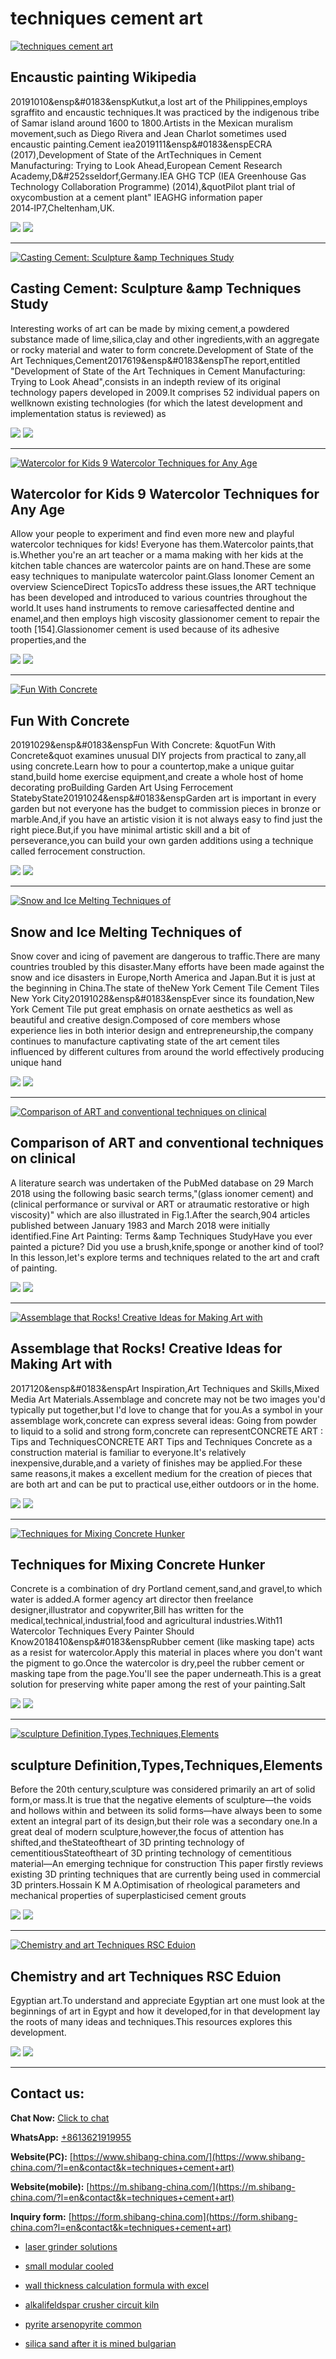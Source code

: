 # techniques cement art

<a href="https://swt.shibang-china.com/?l=en&img&k=techniques+cement+art" target="_blank">![techniques cement art](http://static.shibang-china.com/all-800x300/567.jpg)</a>

## Encaustic painting Wikipedia
20191010&ensp&#0183&enspKutkut,a lost art of the Philippines,employs sgraffito and encaustic techniques.It was practiced by the indigenous tribe of Samar island around 1600 to 1800.Artists in the Mexican muralism movement,such as Diego Rivera and Jean Charlot sometimes used encaustic painting.Cement iea2019111&ensp&#0183&enspECRA (2017),Development of State of the ArtTechniques in Cement Manufacturing: Trying to Look Ahead,European Cement Research Academy,D&#252sseldorf,Germany.IEA GHG TCP (IEA Greenhouse Gas Technology Collaboration Programme) (2014),&quotPilot plant trial of oxycombustion at a cement plant" IEAGHG information paper 2014‑IP7,Cheltenham,UK.


<a href="https://whatsapp.shibangsoft.com/WhatsApp.php" target="_blank" title="WhatsApp">![](http://static.shibang-china.com/icon/whatsapp.png)</a> <a href="https://swt.shibang-china.com/?l=en&icon&k=techniques+cement+art" target="_blank">![](http://static.shibang-china.com/icon/chat-en.png)</a>

---

<a href="https://swt.shibang-china.com/?l=en&img&k=techniques+cement+art" target="_blank">![Casting Cement: Sculpture &amp Techniques Study](http://static.shibang-china.com/all-800x300/900.jpg)</a>

## Casting Cement: Sculpture &amp Techniques Study
Interesting works of art can be made by mixing cement,a powdered substance made of lime,silica,clay and other ingredients,with an aggregate or rocky material and water to form concrete.Development of State of the Art Techniques,Cement2017619&ensp&#0183&enspThe report,entitled "Development of State of the Art Techniques in Cement Manufacturing: Trying to Look Ahead",consists in an indepth review of its original technology papers developed in 2009.It comprises 52 individual papers on wellknown existing technologies (for which the latest development and implementation status is reviewed) as


<a href="https://whatsapp.shibangsoft.com/WhatsApp.php" target="_blank" title="WhatsApp">![](http://static.shibang-china.com/icon/whatsapp.png)</a> <a href="https://swt.shibang-china.com/?l=en&icon&k=techniques+cement+art" target="_blank">![](http://static.shibang-china.com/icon/chat-en.png)</a>

---

<a href="https://swt.shibang-china.com/?l=en&img&k=techniques+cement+art" target="_blank">![Watercolor for Kids 9 Watercolor Techniques for Any Age](http://static.shibang-china.com/all-800x300/294.jpg)</a>

## Watercolor for Kids 9 Watercolor Techniques for Any Age
Allow your people to experiment and find even more new and playful watercolor techniques for kids! Everyone has them.Watercolor paints,that is.Whether you're an art teacher or a mama making with her kids at the kitchen table chances are watercolor paints are on hand.These are some easy techniques to manipulate watercolor paint.Glass Ionomer Cement an overview ScienceDirect TopicsTo address these issues,the ART technique has been developed and introduced to various countries throughout the world.It uses hand instruments to remove cariesaffected dentine and enamel,and then employs high viscosity glassionomer cement to repair the tooth [154].Glassionomer cement is used because of its adhesive properties,and the


<a href="https://whatsapp.shibangsoft.com/WhatsApp.php" target="_blank" title="WhatsApp">![](http://static.shibang-china.com/icon/whatsapp.png)</a> <a href="https://swt.shibang-china.com/?l=en&icon&k=techniques+cement+art" target="_blank">![](http://static.shibang-china.com/icon/chat-en.png)</a>

---

<a href="https://swt.shibang-china.com/?l=en&img&k=techniques+cement+art" target="_blank">![Fun With Concrete](http://static.shibang-china.com/all-800x300/1393.jpg)</a>

## Fun With Concrete
20191029&ensp&#0183&enspFun With Concrete: &quotFun With Concrete&quot examines unusual DIY projects from practical to zany,all using concrete.Learn how to pour a countertop,make a unique guitar stand,build home exercise equipment,and create a whole host of home decorating proBuilding Garden Art Using Ferrocement StatebyState20191024&ensp&#0183&enspGarden art is important in every garden but not everyone has the budget to commission pieces in bronze or marble.And,if you have an artistic vision it is not always easy to find just the right piece.But,if you have minimal artistic skill and a bit of perseverance,you can build your own garden additions using a technique called ferrocement construction.


<a href="https://whatsapp.shibangsoft.com/WhatsApp.php" target="_blank" title="WhatsApp">![](http://static.shibang-china.com/icon/whatsapp.png)</a> <a href="https://swt.shibang-china.com/?l=en&icon&k=techniques+cement+art" target="_blank">![](http://static.shibang-china.com/icon/chat-en.png)</a>

---

<a href="https://swt.shibang-china.com/?l=en&img&k=techniques+cement+art" target="_blank">![Snow and Ice Melting Techniques of](http://static.shibang-china.com/all-800x300/620.jpg)</a>

## Snow and Ice Melting Techniques of
Snow cover and icing of pavement are dangerous to traffic.There are many countries troubled by this disaster.Many efforts have been made against the snow and ice disasters in Europe,North America and Japan.But it is just at the beginning in China.The state of theNew York Cement Tile Cement Tiles New York City20191028&ensp&#0183&enspEver since its foundation,New York Cement Tile put great emphasis on ornate aesthetics as well as beautiful and creative design.Composed of core members whose experience lies in both interior design and entrepreneurship,the company continues to manufacture captivating state of the art cement tiles influenced by different cultures from around the world effectively producing unique hand


<a href="https://whatsapp.shibangsoft.com/WhatsApp.php" target="_blank" title="WhatsApp">![](http://static.shibang-china.com/icon/whatsapp.png)</a> <a href="https://swt.shibang-china.com/?l=en&icon&k=techniques+cement+art" target="_blank">![](http://static.shibang-china.com/icon/chat-en.png)</a>

---

<a href="https://swt.shibang-china.com/?l=en&img&k=techniques+cement+art" target="_blank">![Comparison of ART and conventional techniques on clinical](http://static.shibang-china.com/all-800x300/893.jpg)</a>

## Comparison of ART and conventional techniques on clinical
A literature search was undertaken of the PubMed database on 29 March 2018 using the following basic search terms,"(glass ionomer cement) and (clinical performance or survival or ART or atraumatic restorative or high viscosity)" which are also illustrated in Fig.1.After the search,904 articles published between January 1983 and March 2018 were initially identified.Fine Art Painting: Terms &amp Techniques StudyHave you ever painted a picture? Did you use a brush,knife,sponge or another kind of tool? In this lesson,let's explore terms and techniques related to the art and craft of painting.


<a href="https://whatsapp.shibangsoft.com/WhatsApp.php" target="_blank" title="WhatsApp">![](http://static.shibang-china.com/icon/whatsapp.png)</a> <a href="https://swt.shibang-china.com/?l=en&icon&k=techniques+cement+art" target="_blank">![](http://static.shibang-china.com/icon/chat-en.png)</a>

---

<a href="https://swt.shibang-china.com/?l=en&img&k=techniques+cement+art" target="_blank">![Assemblage that Rocks! Creative Ideas for Making Art with](http://static.shibang-china.com/all-800x300/1088.jpg)</a>

## Assemblage that Rocks! Creative Ideas for Making Art with
2017120&ensp&#0183&enspArt Inspiration,Art Techniques and Skills,Mixed Media Art Materials.Assemblage and concrete may not be two images you'd typically put together,but I'd love to change that for you.As a symbol in your assemblage work,concrete can express several ideas: Going from powder to liquid to a solid and strong form,concrete can representCONCRETE ART : Tips and TechniquesCONCRETE ART Tips and Techniques Concrete as a construction material is familiar to everyone.It's relatively inexpensive,durable,and a variety of finishes may be applied.For these same reasons,it makes a excellent medium for the creation of pieces that are both art and can be put to practical use,either outdoors or in the home.


<a href="https://whatsapp.shibangsoft.com/WhatsApp.php" target="_blank" title="WhatsApp">![](http://static.shibang-china.com/icon/whatsapp.png)</a> <a href="https://swt.shibang-china.com/?l=en&icon&k=techniques+cement+art" target="_blank">![](http://static.shibang-china.com/icon/chat-en.png)</a>

---

<a href="https://swt.shibang-china.com/?l=en&img&k=techniques+cement+art" target="_blank">![Techniques for Mixing Concrete Hunker](http://static.shibang-china.com/all-800x300/259.jpg)</a>

## Techniques for Mixing Concrete Hunker
Concrete is a combination of dry Portland cement,sand,and gravel,to which water is added.A former agency art director then freelance designer,illustrator and copywriter,Bill has written for the medical,technical,industrial,food and agricultural industries.With11 Watercolor Techniques Every Painter Should Know2018410&ensp&#0183&enspRubber cement (like masking tape) acts as a resist for watercolor.Apply this material in places where you don't want the pigment to go.Once the watercolor is dry,peel the rubber cement or masking tape from the page.You'll see the paper underneath.This is a great solution for preserving white paper among the rest of your painting.Salt


<a href="https://whatsapp.shibangsoft.com/WhatsApp.php" target="_blank" title="WhatsApp">![](http://static.shibang-china.com/icon/whatsapp.png)</a> <a href="https://swt.shibang-china.com/?l=en&icon&k=techniques+cement+art" target="_blank">![](http://static.shibang-china.com/icon/chat-en.png)</a>

---

<a href="https://swt.shibang-china.com/?l=en&img&k=techniques+cement+art" target="_blank">![sculpture Definition,Types,Techniques,Elements](http://static.shibang-china.com/all-800x300/103.jpg)</a>

## sculpture Definition,Types,Techniques,Elements
Before the 20th century,sculpture was considered primarily an art of solid form,or mass.It is true that the negative elements of sculpture—the voids and hollows within and between its solid forms—have always been to some extent an integral part of its design,but their role was a secondary one.In a great deal of modern sculpture,however,the focus of attention has shifted,and theStateoftheart of 3D printing technology of cementitiousStateoftheart of 3D printing technology of cementitious material—An emerging technique for construction This paper firstly reviews existing 3D printing techniques that are currently being used in commercial 3D printers.Hossain K M A.Optimisation of rheological parameters and mechanical properties of superplasticised cement grouts


<a href="https://whatsapp.shibangsoft.com/WhatsApp.php" target="_blank" title="WhatsApp">![](http://static.shibang-china.com/icon/whatsapp.png)</a> <a href="https://swt.shibang-china.com/?l=en&icon&k=techniques+cement+art" target="_blank">![](http://static.shibang-china.com/icon/chat-en.png)</a>

---

<a href="https://swt.shibang-china.com/?l=en&img&k=techniques+cement+art" target="_blank">![Chemistry and art Techniques RSC Eduion](http://static.shibang-china.com/all-800x300/117.jpg)</a>

## Chemistry and art Techniques RSC Eduion
Egyptian art.To understand and appreciate Egyptian art one must look at the beginnings of art in Egypt and how it developed,for in that development lay the roots of many ideas and techniques.This resources explores this development.

<a href="https://whatsapp.shibangsoft.com/WhatsApp.php" target="_blank" title="WhatsApp">![](http://static.shibang-china.com/icon/whatsapp.png)</a> <a href="https://swt.shibang-china.com/?l=en&icon&k=techniques+cement+art" target="_blank">![](http://static.shibang-china.com/icon/chat-en.png)</a>

---
## Contact us:

**Chat Now:** [Click to chat](https://swt.shibang-china.com?l=en&contact&k=techniques+cement+art)

**WhatsApp:**  [+8613621919955](https://whatsapp.shibangsoft.com/WhatsApp.php)

**Website(PC):** [https://www.shibang-china.com/](https://www.shibang-china.com/?l=en&contact&k=techniques+cement+art)

**Website(mobile):** [https://m.shibang-china.com/](https://m.shibang-china.com/?l=en&contact&k=techniques+cement+art)

**Inquiry form:** [https://form.shibang-china.com](https://form.shibang-china.com?l=en&contact&k=techniques+cement+art)

* [laser grinder solutions](../123/laser%20grinder%20solutions.md)

* [small modular cooled](../120/small%20modular%20cooled.md)

* [wall thickness calculation formula with excel](../118/wall%20thickness%20calculation%20formula%20with%20excel.md)

* [alkalifeldspar crusher circuit kiln](../124/alkalifeldspar%20crusher%20circuit%20kiln.md)

* [pyrite arsenopyrite common](../112/pyrite%20arsenopyrite%20common.md)

* [silica sand after it is mined bulgarian](../112/silica%20sand%20after%20it%20is%20mined%20bulgarian.md)